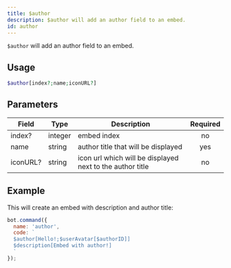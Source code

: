 ```yaml
---
title: $author 
description: $author will add an author field to an embed.
id: author
---
```


`$author` will add an author field to an embed.

## Usage

```php
$author[index?;name;iconURL?]
```

## Parameters 


| Field     | Type    | Description                                        | Required |
|-----------|---------|----------------------------------------------------| :------: |
| index?    | integer  | embed index                             | no      |
| name    | string  | author title that will be displayed                             | yes      |
| iconURL?   | string  | icon url which will be displayed next to the author title    | no       |


## Example

This will create an embed with description and author title:

```javascript
bot.command({
  name: 'author',
  code: `
  $author[Hello!;$userAvatar[$authorID]]
  $description[Embed with author!]
  `
});
```
